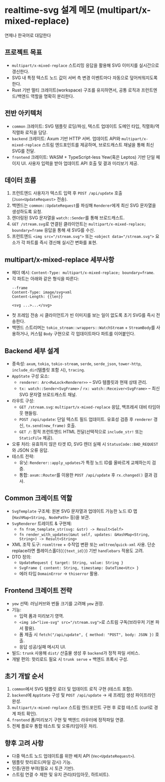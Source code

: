 # realtime-svg 설계 메모 (multipart/x-mixed-replace)

연제나 한국어로 대답한다

## 프로젝트 목표
- `multipart/x-mixed-replace` 스트리밍 응답을 활용해 SVG 이미지를 실시간으로 갱신한다.
- SVG 내 특정 텍스트 노드 값이 서버 측 변경 이벤트마다 자동으로 덮어씌워지도록 한다.
- Rust 기반 멀티 크레이트(workspace) 구조를 유지하면서, 공통 로직과 프런트엔드/백엔드 역할을 명확히 분리한다.

## 전반 아키텍처
- `common` 크레이트: SVG 템플릿 로딩/파싱, 텍스트 업데이트 도메인 타입, 직렬화/역직렬화 로직을 담당.
- `backend` 크레이트: Axum 기반 HTTP 서버. 업데이트 API와 `multipart/x-mixed-replace` 스트림 엔드포인트를 제공하며, 브로드캐스트 채널을 통해 최신 SVG를 전달.
- `frontend` 크레이트: WASM + TypeScript-less Yew(혹은 Leptos) 기반 단일 페이지 UI. 사용자 입력을 받아 업데이트 API 호출 및 결과 미리보기 제공.

## 데이터 흐름
1. 프런트엔드 사용자가 텍스트 입력 후 `POST /api/update` 호출 (`Json<UpdateRequest>` 전송).
2. 백엔드는 `common::UpdateRequest`를 파싱해 `Renderer`에게 최신 SVG 문자열을 생성하도록 요청.
3. 렌더링된 SVG 문자열을 `watch::Sender`를 통해 브로드캐스트.
4. `GET /stream.svg`로 연결된 클라이언트는 `multipart/x-mixed-replace; boundary=frame` 응답을 통해 새 SVG를 수신.
5. 프런트엔드 `<img src="/stream.svg">` 또는 `<object data="/stream.svg">` 요소가 각 파트를 즉시 갱신해 실시간 변화를 표현.

## multipart/x-mixed-replace 세부사항
- 헤더 예시: `Content-Type: multipart/x-mixed-replace; boundary=frame`.
- 각 파트는 아래와 같은 형식을 따른다:
  ```http
  --frame
  Content-Type: image/svg+xml
  Content-Length: {{len}}

  <svg ...>...</svg>
  ```
- 첫 프레임 전송 시 클라이언트가 빈 이미지를 보는 일이 없도록 초기 SVG를 즉시 전송한다.
- 백엔드 스트리머는 `tokio_stream::wrappers::WatchStream` + `StreamBody`를 사용하거나, 커스텀 `Body` 구현으로 각 업데이트마다 파트를 이어붙인다.

## Backend 세부 설계
- 종속성: `axum`, `tokio`, `tokio-stream`, `serde`, `serde_json`, `tower-http`, `include_dir`(템플릿 포함 시), `tracing`.
- `AppState` 구성 요소:
  - `renderer: Arc<RwLock<Renderer>>` – SVG 템플릿과 현재 상태 관리.
  - `tx: watch::Sender<SvgFrame>` / `rx: watch::Receiver<SvgFrame>` – 최신 SVG 문자열 브로드캐스트 채널.
- 라우트 구성:
  - `GET /stream.svg`: `multipart/x-mixed-replace` 응답, 백프레셔 대비 타임아웃 핸들링.
  - `POST /api/update`: 단일 텍스트 필드 업데이트. 유효성 검증 후 `renderer` 갱신, `tx.send(new_frame)` 호출.
  - `GET /`: 정적 프런트엔드 HTML 전달(선택적으로 `include_str!` 또는 `StaticFile` 제공).
- 오류 처리: 유효하지 않은 타겟 ID, SVG 렌더 실패 시 `StatusCode::BAD_REQUEST`와 JSON 오류 응답.
- 테스트 전략:
  - 유닛: `Renderer::apply_updates`가 특정 노드 ID를 올바르게 교체하는지 검증.
  - 통합: `axum::Router`를 이용한 `POST /api/update` 후 `rx.changed()` 결과 검사.

## Common 크레이트 역할
- `SvgTemplate` 구조체: 원본 SVG 문자열과 업데이트 가능한 노드 ID 맵(`HashMap<String, NodePath>` 등)을 보관.
- `SvgRenderer` 트레이트 & 구현체:
  - `fn from_template_str(svg: &str) -> Result<Self>`
  - `fn render_with_updates(&mut self, updates: &HashMap<String, String>) -> Result<String>`
- XML 조작 도구: `roxmltree` + 수작업 변환 또는 `xmltree`/`quick-xml` 사용. 단순 replace라면 플레이스홀더(`{{text_id}}`) 기반 `handlebars` 적용도 고려.
- DTO 정의:
  - `UpdateRequest { target: String, value: String }`
  - `SvgFrame { content: String, timestamp: DateTime<Utc> }`
  - 에러 타입 `DomainError` → `thiserror` 활용.

## Frontend 크레이트 전략
- `yew` 선택: 러닝커브와 번들 크기를 고려해 `yew` 권장.
- 기능:
  - 입력 폼과 미리보기 영역.
  - `<img id="live-svg" src="/stream.svg">`로 스트림 구독(브라우저 기본 파서 활용).
  - 폼 제출 시 `fetch("/api/update", { method: "POST", body: JSON })` 호출.
  - 응답 성공/실패 메시지 UI.
- 빌드: `trunk` 사용해 `dist/` 산출물 생성 후 `backend`가 정적 파일 서비스.
- 개발 편의: 핫리로드 필요 시 `trunk serve` + 백엔드 프록시 구성.

## 초기 개발 순서
1. `common`에서 SVG 템플릿 로더 및 업데이트 로직 구현 (테스트 포함).
2. `backend`에 `AppState` 구성 및 `POST /api/update` → 새 프레임 생성 파이프라인 완성.
3. `multipart/x-mixed-replace` 스트림 엔드포인트 구현 후 로컬 테스트 (curl로 경계 파트 확인).
4. `frontend` 폼/미리보기 구현 및 백엔드 라우터에 정적파일 연결.
5. 전체 플로우 통합 테스트 및 오류/타임아웃 처리.

## 향후 고려 사항
- 다중 텍스트 노드 업데이트를 위한 배치 API (`Vec<UpdateRequest>`).
- 템플릿 핫리로드(파일 감시) 기능.
- 인증/권한 부여(필요 시 토큰 기반).
- 스트림 연결 수 제한 및 유지 관리(타임아웃, 하트비트).
